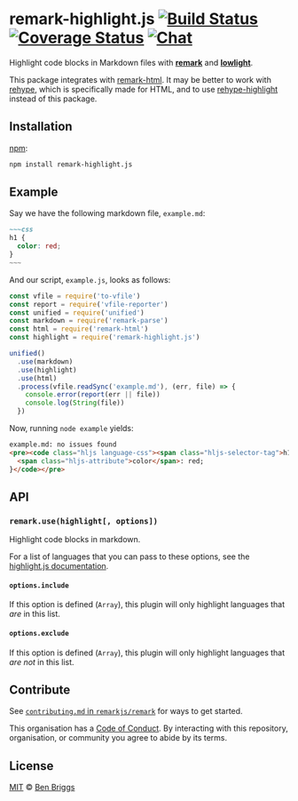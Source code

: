 # remark-highlight.js [![Build Status][build-badge]][build-status] [![Coverage Status][coverage-badge]][coverage-status] [![Chat][chat-badge]][chat]

Highlight code blocks in Markdown files with [**remark**][remark] and
[**lowlight**][lowlight].

This package integrates with [remark-html][].
It may be better to work with [rehype][], which is specifically made for HTML,
and to use [rehype-highlight][] instead of this package.

## Installation

[npm][]:

```bash
npm install remark-highlight.js
```

## Example

Say we have the following markdown file, `example.md`:

```markdown
~~~css
h1 {
  color: red;
}
~~~
```

And our script, `example.js`, looks as follows:

```javascript
const vfile = require('to-vfile')
const report = require('vfile-reporter')
const unified = require('unified')
const markdown = require('remark-parse')
const html = require('remark-html')
const highlight = require('remark-highlight.js')

unified()
  .use(markdown)
  .use(highlight)
  .use(html)
  .process(vfile.readSync('example.md'), (err, file) => {
    console.error(report(err || file))
    console.log(String(file))
  })
```

Now, running `node example` yields:

```html
example.md: no issues found
<pre><code class="hljs language-css"><span class="hljs-selector-tag">h1</span> {
  <span class="hljs-attribute">color</span>: red;
}</code></pre>
```

## API

### `remark.use(highlight[, options])`

Highlight code blocks in markdown.

For a list of languages that you can pass to these options, see the
[highlight.js documentation][list-of-languages].

#### `options.include`

If this option is defined (`Array`), this plugin will only highlight languages
that _are_ in this list.

#### `options.exclude`

If this option is defined (`Array`), this plugin will only highlight languages
that _are not_ in this list.

## Contribute

See [`contributing.md` in `remarkjs/remark`][contributing] for ways to get
started.

This organisation has a [Code of Conduct][coc].  By interacting with this
repository, organisation, or community you agree to abide by its terms.

## License

[MIT][license] © [Ben Briggs][author]

<!-- Definitions -->

[build-badge]: https://img.shields.io/travis/remarkjs/remark-highlight.js.svg

[build-status]: https://travis-ci.org/remarkjs/remark-highlight.js

[coverage-badge]: https://img.shields.io/codecov/c/github/remarkjs/remark-highlight.js.svg

[coverage-status]: https://codecov.io/github/remarkjs/remark-highlight.js

[chat-badge]: https://img.shields.io/gitter/room/remarkjs/Lobby.svg

[chat]: https://gitter.im/remarkjs/Lobby

[license]: license

[author]: http://beneb.info

[npm]: https://docs.npmjs.com/cli/install

[contributing]: https://github.com/remarkjs/remark/blob/master/contributing.md

[coc]: https://github.com/remarkjs/remark/blob/master/code-of-conduct.md

[remark]: https://github.com/remarkjs/remark

[remark-html]: https://github.com/remarkjs/remark-html

[lowlight]: https://github.com/wooorm/lowlight

[rehype]: https://github.com/rehypejs/rehype

[rehype-highlight]: https://github.com/rehypejs/rehype-highlight

[list-of-languages]: https://github.com/highlightjs/highlight.js/blob/master/docs/css-classes-reference.rst#language-names-and-aliases
